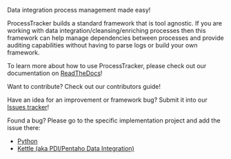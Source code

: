 Data integration process management made easy!

ProcessTracker builds a standard framework that is tool agnostic.  If you are working with data integration/cleansing/enriching 
processes then this framework can help manage dependencies between processes and provide auditing capabilities without 
having to parse logs or build your own framework.

To learn more about how to use ProcessTracker, please check out our documentation on [ReadTheDocs][1]!

Want to contribute?  Check out our contributors guide!

Have an idea for an improvement or framework bug?  Submit it into our [Issues tracker][2]!

Found a bug?  Please go to the specific implementation project and add the issue there:

* [Python][3]
* [Kettle (aka PDI/Pentaho Data Integration)][4]

[1]: https://process-tracker.readthedocs.io/en/latest/
[2]: https://github.com/OpenDataAlex/process_tracker/issues
[3]: https://github.com/OpenDataAlex/process_tracker_python/issues
[4]: https://github.com/OpenDataAlex/process_tracker_kettle/issues
